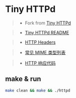 # Tiny HTTPd

> * Fork from [Tiny HTTPd](http://tinyhttpd.sourceforge.net/)

> * [Tiny HTTPd README](README)

> * [HTTP Headers](https://developer.mozilla.org/zh-CN/docs/Web/HTTP/Headers)

> * [常见 MIME 类型列表](https://developer.mozilla.org/zh-CN/docs/Web/HTTP/Basics_of_HTTP/MIME_types/Common_types)

> * [HTTP 响应代码](https://developer.mozilla.org/zh-CN/docs/Web/HTTP/Status)

## make & run

```bash
make clean && make && ./httpd
```
